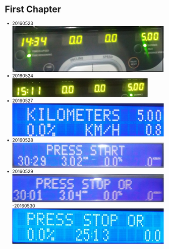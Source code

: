 # First Chapter
- 20160523 ![记录01](2016_05_23_5km.jpg)
- 20160524   
![](IMG_20160524_193702.jpg)
- 20160527
![](IMG_20160525_193214.jpg)
- 20160528
 ![](IMG_20160531_192743.jpg)
- 20160529  
![](IMG_20160601_190425.jpg)  
-20160530
![](IMG_20160530.jpg)
